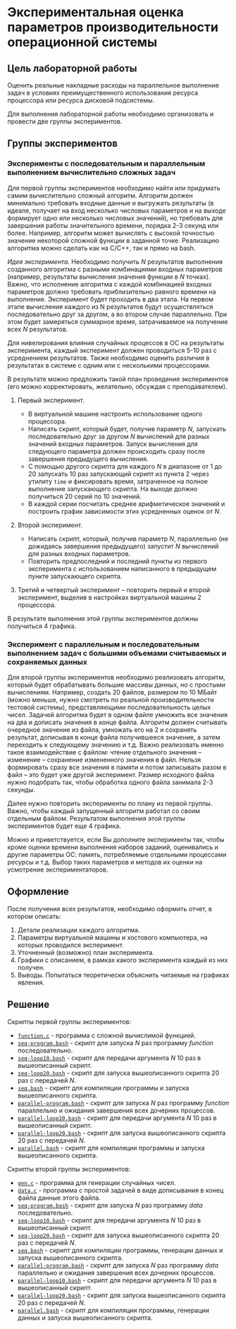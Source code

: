 # Экспериментальная оценка параметров производительности операционной системы

## Цель лабораторной работы

Оценить реальные накладные расходы на параллельное выполнение задач в условиях преимущественного использования ресурса процессора или ресурса дисковой подсистемы.

Для выполнения лабораторной работы необходимо организовать и провести две группы экспериментов.

## Группы экспериментов

### Эксперименты с последовательным и параллельным выполнением вычислительно сложных задач

Для первой группы экспериментов необходимо найти или придумать самим вычислительно сложный алгоритм. Алгоритм должен минимально требовать входные данные и выгружать результаты (в идеале, получает на вход несколько числовых параметров и на выходе формирует одно или несколько числовых значений), но требовать для завершения работы значительного времени, порядка 2-3 секунд или более. Например, алгоритм может вычислять с высокой точностью значение некоторой сложной функции в заданной точке. Реализацию алгоритма можно сделать как на C/C++, так и прямо на bash.

*Идея эксперимента*. Необходимо получить $N$ результатов выполнения созданного алгоритма с разными комбинациями входных параметров (например, результаты вычисления значения функции в $N$ точках). Важно, что исполнение алгоритма с каждой комбинацией входных параметров должно требовать приблизительно равного времени на выполнение. Эксперимент будет проходить в два этапа. На первом этапе вычисления каждого из N результатов будут осуществляться последовательно друг за другом, а во втором случае параллельно. При этом будет замеряться суммарное время, затрачиваемое на получение всех $N$ результатов.

Для нивелирования влияния случайных процессов в ОС на результаты эксперимента, каждый эксперимент должен проводиться 5-10 раз с усреднением результатов. Также необходимо оценить различия в результатах в системе с одним или с несколькими процессорами.

В результате можно предложить такой план проведения экспериментов (его можно корректировать, желательно, обсуждая с преподавателем).

1. Первый эксперимент.

    * В виртуальной машине настроить использование одного процессора.
    * Написать скрипт, который будет, получив параметр $N$, запускать последовательно друг за другом $N$ вычислений для разных значений входных параметров. Запуск вычисления для следующего параметра должен происходить сразу после завершения предыдущего вычисления.
    * С помощью другого скрипта для каждого $N$ в диапазоне от 1 до 20 запускать 10 раз запускающий скрипт из пункта 2 через утилиту `time` и фиксировать время, затраченное на полное выполнение запускающего скрипта. На выходе должно получиться 20 серий по 10 значений.
    * В каждой серии посчитать среднее арифметическое значений и построить график зависимости этих усредненных оценок от $N$.

2. Второй эксперимент.

    * Написать скрипт, который, получив параметр $N$, параллельно (не дожидаясь завершения предыдущего) запустит $N$ вычислений для разных входных параметров.
    * Повторить предпоследний и последний пункты из первого эксперимента с использованием написанного в предыдущем пункте запускающего скрипта.

3. Третий и четвертый эксперимент – повторить первый и второй эксперимент, выделив в настройках виртуальной машины 2 процессора.

В результате выполнения этой группы экспериментов должны получиться 4 графика.

### Эксперимент с параллельным и последовательным выполнением задач с большими объемами считываемых и сохраняемых данных

Для второй группы экспериментов необходимо реализовать алгоритм, который будет обрабатывать большие массивы данных, но с простыми вычислениям. Например, создать 20 файлов, размером по 10 МБайт (можно меньше, нужно смотреть по реальной производительности тестовой системы), представляющими последовательность целых чисел. Задачей алгоритма будет в одном файле умножить все значения на два и дописать значения в конце файла. Алгоритм должен считывать очередное значение из файла, умножать его на 2 и сохранять результат, дописывая в конце файла получившееся значение, а затем переходить к следующему значению и т.д. Важно реализовать именно такое взаимодействие с файлом: чтение отдельного значения – изменение – сохранение измененного значения в файл. Нельзя формировать сразу все значения в памяти и потом записывать разом в файл – это будет уже другой эксперимент. Размер исходного файла нужно подобрать так, чтобы обработка одного файла занимала 2-3 секунды.

Далее нужно повторить эксперименты по плану из первой группы. Важно, чтобы каждый запущенный алгоритм работал со своим отдельным файлом. Результатом выполнения этой группы экспериментов будет еще 4 графика.

Можно и приветствуется, если Вы дополните эксперименты так, чтобы кроме оценки времени выполнения наборов заданий, оценивались и другие параметры ОС: память, потребляемые отдельными процессами ресурсы и т.д. Выбор таких параметров и методов их оценки на усмотрение экспериментаторов.

## Оформление

После получения всех результатов, необходимо оформить отчет, в котором описать:

1. Детали реализации каждого алгоритма.
2. Параметры виртуальной машины и хостового компьютера, на которых проводился эксперимент.
3. Уточненный (возможно) план эксперимента.
4. Графики с описанием, в рамках какого эксперимента каждый из них получен.
5. Выводы. Попытаться теоретически объяснить читаемые на графиках явления.

## Решение

Скрипты первой группы экспериментов:

* [`function.c`](./function/function.c) - программа с сложной вычислимой функцией.
* [`seq-program.bash`](./function/seq-program.bash) - скрипт для запуска $N$ раз программу *function* последовательно.
* [`seq-loop10.bash`](./function/seq-loop10.bash) - скрипт для передачи аргумента $N$ 10 раз в вышеописанный скрипт.
* [`seq-loop20.bash`](./function/seq-loop20.bash) - скрипт для запуска вышеописанного скрипта 20 раз с передачей $N$.
* [`seq.bash`](./function/seq.bash) - скрипт для компиляции программы и запуска вышеописанного скрипта.
* [`parallel-program.bash`](./function/parallel-program.bash) - скрипт для запуска $N$ раз программу *function* параллельно и ожидания завершения всех дочерних процессов.
* [`parallel-loop10.bash`](./function/parallel-loop10.bash) - скрипт для передачи аргумента $N$ 10 раз в вышеописанный скрипт.
* [`parallel-loop20.bash`](./function/parallel-loop20.bash) - скрипт для запуска вышеописанного скрипта 20 раз с передачей $N$.
* [`parallel.bash`](./function/parallel.bash) - скрипт для компиляции программы и запуска вышеописанного скрипта.

Скрипты второй группы экспериментов:

* [`gen.c`](./data/gen.c) - программа для генерации случайных чисел.
* [`data.c`](./data/data.c) - программа с простой задачей в виде дописывания в конец файла данные этого файла.
* [`seq-program.bash`](./data/seq-program.bash) - скрипт для запуска $N$ раз программу *data* последовательно.
* [`seq-loop10.bash`](./data/seq-loop10.bash) - скрипт для передачи аргумента $N$ 10 раз в вышеописанный скрипт.
* [`seq-loop20.bash`](./data/seq-loop20.bash) - скрипт для запуска вышеописанного скрипта 20 раз с передачей $N$.
* [`seq.bash`](./data/seq.bash) - скрипт для компиляции программы, генерации данных и запуска вышеописанного скрипта.
* [`parallel-program.bash`](./data/parallel-program.bash) - скрипт для запуска $N$ раз программу *data* параллельно и ожидания завершения всех дочерних процессов.
* [`parallel-loop10.bash`](./data/parallel-loop10.bash) - скрипт для передачи аргумента $N$ 10 раз в вышеописанный скрипт.
* [`parallel-loop20.bash`](./data/parallel-loop20.bash) - скрипт для запуска вышеописанного скрипта 20 раз с передачей $N$.
* [`parallel.bash`](./data/parallel.bash) - скрипт для компиляции программы, генерации данных и запуска вышеописанного скрипта.
